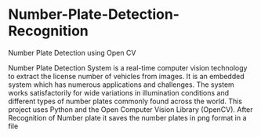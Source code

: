 # Number-Plate-Detection-Recognition
Number Plate Detection using Open CV 

Number Plate Detection System is a real-time computer vision technology to extract the license number of vehicles from images. It is an embedded system which has numerous applications and challenges. The system works satisfactorily for wide variations in illumination conditions and different types of number plates commonly found across the world. This project uses Python and the Open Computer Vision Library (OpenCV).
After Recognition of Number plate it saves the number plates in png format in a file

